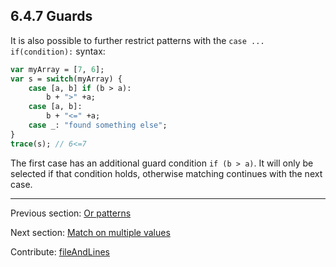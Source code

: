 ## 6.4.7 Guards

It is also possible to further restrict patterns with the `case ... if(condition):` syntax:

```haxe
var myArray = [7, 6];
var s = switch(myArray) {
	case [a, b] if (b > a):
		b + ">" +a;
	case [a, b]:
		b + "<=" +a;
	case _: "found something else";
}
trace(s); // 6<=7
```

The first case has an additional guard condition `if (b > a)`. It will only be selected if that condition holds, otherwise matching continues with the next case.

---

Previous section: [Or patterns](lf-pattern-matching-or.md)

Next section: [Match on multiple values](lf-pattern-matching-tuples.md)

Contribute: [fileAndLines](https://github.com/HaxeFoundation/HaxeManual/blob/master/06-language-features.tex#L200-200)